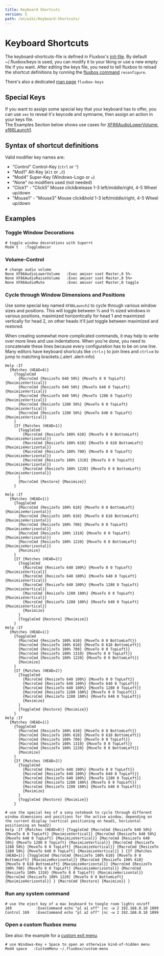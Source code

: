 ```yaml
---
title: Keyboard Shortcuts
version: 5
path: /en/wiki/Keyboard-Shortcuts/
---
```

# Keyboard Shortcuts
The keyboard-shortcuts-file is defined in Fluxbox's [init-file](/en/wiki/Init-File).
By default ~/.fluxbox/keys is used, you can modify it to your liking or use a new empty file if you want.
After editing the keys file, you need to tell fluxbox to reload the shortcut definitions by running the [fluxbox command](/en/wiki/Fluxbox-Commands/#reconfigure) ``reconfigure``.  

There's also a dedicated [man page](/en/wiki/Install/#man-pages) ``fluxbox-keys``

## Special Keys
If you want to assign some special key that your keyboard has to offer, you can use ``xev`` to reveal it's keycode and symname, then assign an action in your keys file.  
The Examples Section below shows use cases for [XF86AudioLowerVolume](#volume-control), [xf86Launch1](#cycle-through-window-dimensions-and-positions).

## Syntax of shortcut definitions
Valid modifier key names are:
- "Control" Control-Key (``ctrl`` or ``^``)
- "Mod1" Alt-Key (``Alt`` or ``⎇``)
- "Mod4" Super-Key (Windows-Logo or ``◇``)
- "None" no modifiers used (not needed)
- "Click1" - "Click5" Mouse click&release 1-3 left/middle/right, 4-5 Wheel up/down
- "Mouse1" - "Mouse3" Mouse click&hold 1-3 left/middle/right, 4-5 Wheel up/down

## Examples
### Toggle Window Decorations
```plain
# toggle window decorations with Super+t
Mod4 t   :ToggleDecor
```
### Volume-Control
```plain
# change audio volume
None XF86AudioLowerVolume   :Exec amixer sset Master,0 5%-
None XF86AudioRaiseVolume   :Exec amixer sset Master,0 5%+
None XF86AudioMute          :Exec amixer sset Master,0 toggle
```
### Cycle through Window Dimensions and Positions
Use some special key named `XF86Launch2` to cycle through various window sizes and positions. This will toggle between ⅓ and ⅔ sized windows in various positions, maximized horizontically for head 1 and maximized vertically for head 2, on other heads it'll just toggle between maximized and restored.

When creating somewhat more complicated commands, it may help to write over more lines and use indentations. When you're done, you need to concatenate these lines because every configuration has to be on one line. Many editors have keyboard shortcuts like `ctrl`+`j` to join lines and `ctrl`+`m` to jump to matching brackets.{.alert .alert-info}
```plain
Help :If
  {Matches (HEAD=0)}
    {ToggleCmd
      {MacroCmd {ResizeTo 640 50%} {MoveTo 0 0 TopLeft} {MaximizeVertical}}
      {MacroCmd {ResizeTo 640 50%} {MoveTo 640 0 TopLeft} {MaximizeVertical}}
      {MacroCmd {ResizeTo 640 50%} {MoveTo 1280 0 TopLeft} {MaximizeVertical}}
      {MacroCmd {ResizeTo 1280 50%} {MoveTo 0 0 TopLeft} {MaximizeVertical}}
      {MacroCmd {ResizeTo 1280 50%} {MoveTo 640 0 TopLeft} {MaximizeVertical}}
    }
    {If {Matches (HEAD=1)}
      {ToggleCmd
        {MacroCmd {ResizeTo 100% 610} {MoveTo 0 0 BottomLeft} {MaximizeHorizontal}}
        {MacroCmd {ResizeTo 100% 610} {MoveTo 0 610 BottomLeft} {MaximizeHorizontal}}
        {MacroCmd {ResizeTo 100% 700} {MoveTo 0 0 TopLeft} {MaximizeHorizontal}}
        {MacroCmd {ResizeTo 100% 1310} {MoveTo 0 0 TopLeft} {MaximizeHorizontal}}
        {MacroCmd {ResizeTo 100% 1220} {MoveTo 0 0 BottomLeft} {MaximizeHorizontal}}
      }
      {MacroCmd {Restore} {Maximize}}
    }
```
```
Help :If
  {Matches (HEAD=1)}
    {ToggleCmd
      {MacroCmd {ResizeTo 100% 610} {MoveTo 0 0 BottomLeft} {MaximizeHorizontal}}
      {MacroCmd {ResizeTo 100% 610} {MoveTo 0 610 BottomLeft} {MaximizeHorizontal}}
      {MacroCmd {ResizeTo 100% 700} {MoveTo 0 0 TopLeft} {MaximizeHorizontal}}
      {MacroCmd {ResizeTo 100% 1310} {MoveTo 0 0 TopLeft} {MaximizeHorizontal}}
      {MacroCmd {ResizeTo 100% 1220} {MoveTo 0 0 BottomLeft} {MaximizeHorizontal}}
      {Maximize}
    }
    {If {Matches (HEAD=2)}
      {ToggleCmd
        {MacroCmd {ResizeTo 640 100%} {MoveTo 0 0 TopLeft} {MaximizeVertical}}
        {MacroCmd {ResizeTo 640 100%} {MoveTo 640 0 TopLeft} {MaximizeVertical}}
        {MacroCmd {ResizeTo 640 100%} {MoveTo 1280 0 TopLeft} {MaximizeVertical}}
        {MacroCmd {ResizeTo 1280 100%} {MoveTo 0 0 TopLeft} {MaximizeVertical}}
        {MacroCmd {ResizeTo 1280 100%} {MoveTo 640 0 TopLeft} {MaximizeVertical}}
        {Maximize}
      }
      {ToggleCmd {Restore} {Maximize}}
    }
Help :If
  {Matches (HEAD=1)}
    {ToggleCmd
      {MacroCmd {ResizeTo 100% 610} {MoveTo 0 0 BottomLeft}}
      {MacroCmd {ResizeTo 100% 610} {MoveTo 0 610 BottomLeft}}
      {MacroCmd {ResizeTo 100% 700} {MoveTo 0 0 TopLeft}}
      {MacroCmd {ResizeTo 100% 1310} {MoveTo 0 0 TopLeft}}
      {MacroCmd {ResizeTo 100% 1220} {MoveTo 0 0 BottomLeft}}
      {Maximize}
    }
    {If {Matches (HEAD=2)}
      {ToggleCmd
        {MacroCmd {ResizeTo 640 100%} {MoveTo 0 0 TopLeft}}
        {MacroCmd {ResizeTo 640 100%} {MoveTo 640 0 TopLeft}}
        {MacroCmd {ResizeTo 640 100%} {MoveTo 1280 0 TopLeft}}
        {MacroCmd {ResizeTo 1280 100%} {MoveTo 0 0 TopLeft}}
        {MacroCmd {ResizeTo 1280 100%} {MoveTo 640 0 TopLeft}}
        {Maximize}
      }
      {ToggleCmd {Restore} {Maximize}}
    }
Help :If
  {Matches (HEAD=1)}
    {ToggleCmd
      {MacroCmd {ResizeTo 100% 610} {MoveTo 0 0 BottomLeft}}
      {MacroCmd {ResizeTo 100% 610} {MoveTo 0 610 BottomLeft}}
      {MacroCmd {ResizeTo 100% 700} {MoveTo 0 0 TopLeft}}
      {MacroCmd {ResizeTo 100% 1310} {MoveTo 0 0 TopLeft}}
      {MacroCmd {ResizeTo 100% 1220} {MoveTo 0 0 BottomLeft}}
      {Maximize}
    }
    {If {Matches (HEAD=2)}
      {ToggleCmd
        {MacroCmd {ResizeTo 640 100%} {MoveTo 0 0 TopLeft}}
        {MacroCmd {ResizeTo 640 100%} {MoveTo 640 0 TopLeft}}
        {MacroCmd {ResizeTo 640 100%} {MoveTo 1280 0 TopLeft}}
        {MacroCmd {ResizeTo 1280 100%} {MoveTo 0 0 TopLeft}}
        {MacroCmd {ResizeTo 1280 100%} {MoveTo 640 0 TopLeft}}
        {Maximize}
      }
      {ToggleCmd {Restore} {Maximize}}
    }
```
```plain
# use the special key of a sony notebook to cycle through different window dimensions and positions for the active window, depending on the current display (vertical positioning on head1, horizontal positioning on head2)
Help :If {Matches (HEAD=0)} {ToggleCmd {MacroCmd {ResizeTo 640 50%} {MoveTo 0 0 TopLeft} {MaximizeVertical}} {MacroCmd {ResizeTo 640 50%} {MoveTo 640 0 TopLeft} {MaximizeVertical}} {MacroCmd {ResizeTo 640 50%} {MoveTo 1280 0 TopLeft} {MaximizeVertical}} {MacroCmd {ResizeTo 1280 50%} {MoveTo 0 0 TopLeft} {MaximizeVertical}} {MacroCmd {ResizeTo 1280 50%} {MoveTo 640 0 TopLeft} {MaximizeVertical}} } {If {Matches (HEAD=1)} {ToggleCmd {MacroCmd {ResizeTo 100% 610} {MoveTo 0 0 BottomLeft} {MaximizeHorizontal}} {MacroCmd {ResizeTo 100% 610} {MoveTo 0 610 BottomLeft} {MaximizeHorizontal}} {MacroCmd {ResizeTo 100% 700} {MoveTo 0 0 TopLeft} {MaximizeHorizontal}} {MacroCmd {ResizeTo 100% 1310} {MoveTo 0 0 TopLeft} {MaximizeHorizontal}} {MacroCmd {ResizeTo 100% 1220} {MoveTo 0 0 BottomLeft} {MaximizeHorizontal}} } {MacroCmd {Restore} {Maximize}} }
```
### Run any system command
```plain
# use the eject key of a mac keyboard to toogle room lights on/off
169           :ExecCommand echo "pl a1 off" |nc -w 2 192.168.0.10 1099
Control 169   :ExecCommand echo "pl a2 off" |nc -w 2 192.168.0.10 1099
```
### Open a custom fluxbox menu
See also: the example for a [custom exit menu](/en/wiki/Fluxbox-Menus/#custom-exit-menu).
 ```plain
# use Windows-Key + Space to open an otherwise kind-of-hidden menu
Mod4 space   :CustomMenu ~/.fluxbox/custom-menu
```
